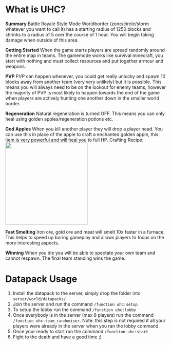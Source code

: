 
# What is UHC?

**Summary**
Battle Royale Style Mode
Worldborder (zone/circle/storm whatever you want to call it) has a starting radius of 1250 blocks and shrinks to a radius of 5 over the course of 1 hour.
You will begin taking damage when outside of this area.

**Getting Started**
When the game starts players are spread randomly around the entire map in teams.
The gamemode works like survival minecraft, you start with nothing and must collect resources and put together armour and weapons.

**PVP**
PVP can happen whenever, you could get really unlucky and spawn 10 blocks away from another team (very very unlikely) but it is possible. 
This means you will always need to be on the lookout for enemy teams, however the majority of PVP is most likely to happen towards the end of the game
when players are actively hunting one another down in the smaller world border.

**Regeneration**
Natural regeneration is turned OFF. This means you can only heal using golden apples/regeneration potions etc.

**God Apples**
When you kill another player they will drop a player head. You can use this in place of the apple to craft a enchanted golden apple, this item is very powerful and will heal you to full HP.
Crafting Recipe:
<img src="https://i.imgur.com/zacjTnz.png" height="256">

**Fast Smelting**
Iron ore, gold ore and meat will smelt 10x faster in a furnace. This helps to speed up boring gameplay and allows players to focus on the more interesting aspects.

**Winning**
When you die you will be able to spectate your own team and cannot respawn.
The final team standing wins the game.

# Datapack Usage

1. Install the datapack to the server, simply drop the folder into 
`server/world/datapacks/`
2. Join the server and run the command `/function uhc:setup`
3. To setup the lobby run the command `/function uhc:lobby`
4. Once everybody is in the server (max 8 players) run the command `/function uhc:team_randomiser`. Note: this step is not required if all your players were already in the server when you ran the lobby command.
5. Once your ready to start run the command `/function uhc:start`
6. Fight to the death and have a good time ;)
